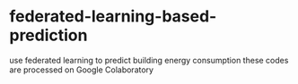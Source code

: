 # federated-learning-based-prediction
use federated learning to predict building energy consumption
these codes are processed on Google Colaboratory
